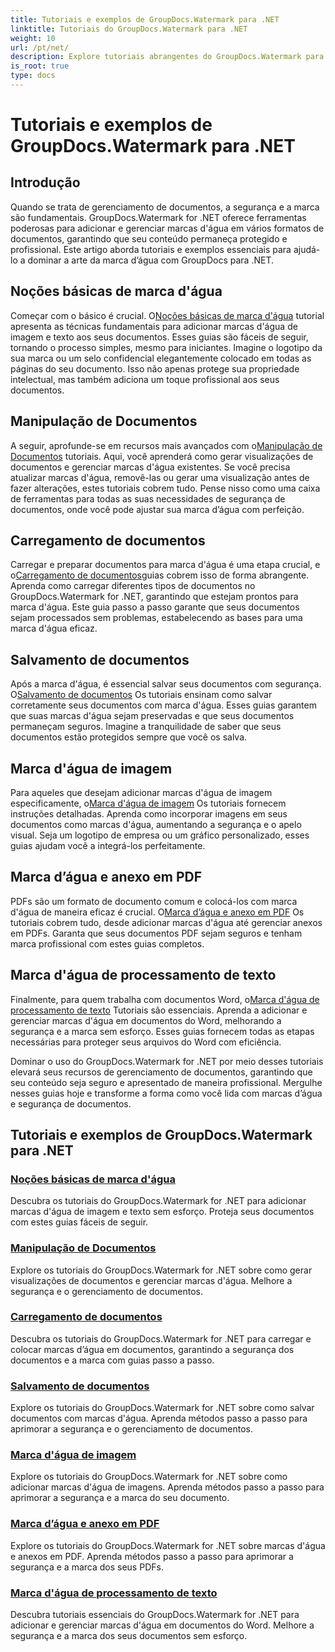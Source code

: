 ```yaml
---
title: Tutoriais e exemplos de GroupDocs.Watermark para .NET
linktitle: Tutoriais do GroupDocs.Watermark para .NET
weight: 10
url: /pt/net/
description: Explore tutoriais abrangentes do GroupDocs.Watermark para .NET. Aprenda a adicionar, gerenciar e proteger marcas d'água em vários formatos de documentos com guias passo a passo.
is_root: true
type: docs
---
```

# Tutoriais e exemplos de GroupDocs.Watermark para .NET

## Introdução

Quando se trata de gerenciamento de documentos, a segurança e a marca são fundamentais. GroupDocs.Watermark for .NET oferece ferramentas poderosas para adicionar e gerenciar marcas d'água em vários formatos de documentos, garantindo que seu conteúdo permaneça protegido e profissional. Este artigo aborda tutoriais e exemplos essenciais para ajudá-lo a dominar a arte da marca d’água com GroupDocs para .NET.

## Noções básicas de marca d'água

 Começar com o básico é crucial. O[Noções básicas de marca d'água](./watermarking-basics/) tutorial apresenta as técnicas fundamentais para adicionar marcas d'água de imagem e texto aos seus documentos. Esses guias são fáceis de seguir, tornando o processo simples, mesmo para iniciantes. Imagine o logotipo da sua marca ou um selo confidencial elegantemente colocado em todas as páginas do seu documento. Isso não apenas protege sua propriedade intelectual, mas também adiciona um toque profissional aos seus documentos.

## Manipulação de Documentos

 A seguir, aprofunde-se em recursos mais avançados com o[Manipulação de Documentos](./document-manipulation/) tutoriais. Aqui, você aprenderá como gerar visualizações de documentos e gerenciar marcas d'água existentes. Se você precisa atualizar marcas d'água, removê-las ou gerar uma visualização antes de fazer alterações, estes tutoriais cobrem tudo. Pense nisso como uma caixa de ferramentas para todas as suas necessidades de segurança de documentos, onde você pode ajustar sua marca d’água com perfeição.

## Carregamento de documentos

 Carregar e preparar documentos para marca d'água é uma etapa crucial, e o[Carregamento de documentos](./document-loadings/)guias cobrem isso de forma abrangente. Aprenda como carregar diferentes tipos de documentos no GroupDocs.Watermark for .NET, garantindo que estejam prontos para marca d'água. Este guia passo a passo garante que seus documentos sejam processados sem problemas, estabelecendo as bases para uma marca d'água eficaz.

## Salvamento de documentos

 Após a marca d'água, é essencial salvar seus documentos com segurança. O[Salvamento de documentos](./document-savings/) Os tutoriais ensinam como salvar corretamente seus documentos com marca d'água. Esses guias garantem que suas marcas d'água sejam preservadas e que seus documentos permaneçam seguros. Imagine a tranquilidade de saber que seus documentos estão protegidos sempre que você os salva.

## Marca d'água de imagem

 Para aqueles que desejam adicionar marcas d'água de imagem especificamente, o[Marca d'água de imagem](./image-watermarkings/) Os tutoriais fornecem instruções detalhadas. Aprenda como incorporar imagens em seus documentos como marcas d'água, aumentando a segurança e o apelo visual. Seja um logotipo de empresa ou um gráfico personalizado, esses guias ajudam você a integrá-los perfeitamente.

## Marca d’água e anexo em PDF

PDFs são um formato de documento comum e colocá-los com marca d'água de maneira eficaz é crucial. O[Marca d’água e anexo em PDF](./pdf-watermarking-attachments/) Os tutoriais cobrem tudo, desde adicionar marcas d'água até gerenciar anexos em PDFs. Garanta que seus documentos PDF sejam seguros e tenham marca profissional com estes guias completos.

## Marca d'água de processamento de texto

 Finalmente, para quem trabalha com documentos Word, o[Marca d'água de processamento de texto](./word-processing-watermarkings/) Tutoriais são essenciais. Aprenda a adicionar e gerenciar marcas d'água em documentos do Word, melhorando a segurança e a marca sem esforço. Esses guias fornecem todas as etapas necessárias para proteger seus arquivos do Word com eficiência.

Dominar o uso do GroupDocs.Watermark for .NET por meio desses tutoriais elevará seus recursos de gerenciamento de documentos, garantindo que seu conteúdo seja seguro e apresentado de maneira profissional. Mergulhe nesses guias hoje e transforme a forma como você lida com marcas d’água e segurança de documentos.
## Tutoriais e exemplos de GroupDocs.Watermark para .NET 
### [Noções básicas de marca d'água](./watermarking-basics/)
Descubra os tutoriais do GroupDocs.Watermark for .NET para adicionar marcas d'água de imagem e texto sem esforço. Proteja seus documentos com estes guias fáceis de seguir.
### [Manipulação de Documentos](./document-manipulation/)
Explore os tutoriais do GroupDocs.Watermark for .NET sobre como gerar visualizações de documentos e gerenciar marcas d'água. Melhore a segurança e o gerenciamento de documentos.
### [Carregamento de documentos](./document-loadings/)
Descubra os tutoriais do GroupDocs.Watermark for .NET para carregar e colocar marcas d’água em documentos, garantindo a segurança dos documentos e a marca com guias passo a passo.
### [Salvamento de documentos](./document-savings/)
Explore os tutoriais do GroupDocs.Watermark for .NET sobre como salvar documentos com marcas d'água. Aprenda métodos passo a passo para aprimorar a segurança e o gerenciamento de documentos.
### [Marca d'água de imagem](./image-watermarkings/)
Explore os tutoriais do GroupDocs.Watermark for .NET sobre como adicionar marcas d'água de imagens. Aprenda métodos passo a passo para aprimorar a segurança e a marca do seu documento.
### [Marca d’água e anexo em PDF](./pdf-watermarking-attachments/)
Explore os tutoriais do GroupDocs.Watermark for .NET sobre marcas d'água e anexos em PDF. Aprenda métodos passo a passo para aprimorar a segurança e a marca dos seus PDFs.
### [Marca d'água de processamento de texto](./word-processing-watermarkings/)
Descubra tutoriais essenciais do GroupDocs.Watermark for .NET para adicionar e gerenciar marcas d'água em documentos do Word. Melhore a segurança e a marca dos seus documentos sem esforço.